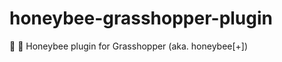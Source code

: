 # honeybee-grasshopper-plugin
:honeybee: :green_book: Honeybee plugin for Grasshopper (aka. honeybee[+])
